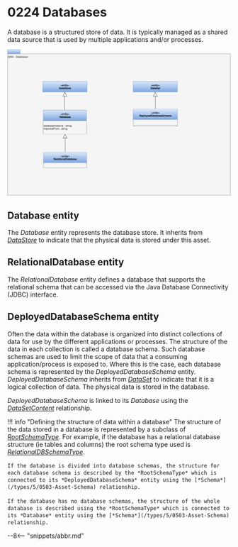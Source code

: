 <!-- SPDX-License-Identifier: CC-BY-4.0 -->
<!-- Copyright Contributors to the ODPi Egeria project. -->

# 0224 Databases

A database is a structured store of data.  It is typically managed as a shared data source that is used by multiple applications and/or processes.

![UML](0224-Databases.svg)


## Database entity

The *Database* entity represents the database store.  It inherits from [*DataStore*](/types/2/0210-Data-Stores) to indicate that the physical data is stored under this asset.  

## RelationalDatabase entity

The *RelationalDatabase* entity defines a database that supports the relational schema that can be accessed via the Java Database Connectivity (JDBC) interface.

## DeployedDatabaseSchema entity

Often the data within the database is organized into distinct collections of data for use by the different applications or processes.  The structure of the data in each collection is called a database schema.  Such database schemas are used to limit the scope of data that a consuming application/process is exposed to.  Where this is the case, each database schema is represented by the *DeployedDatabaseSchema* entity.  *DeployedDatabaseSchema* inherits from [*DataSet*](/types/0/0010-Base-Model) to indicate that it is a logical collection of data.  The physical data is stored in the database.

*DeployedDatabaseSchema* is linked to its *Database* using the [*DataSetContent*](/types/2/0210-Data-Stores) relationship.

!!! info "Defining the structure of data within a database"
    The structure of the data stored in a database is represented by a subclass of [*RootSchemaType*](0530-Tabular-Schemas).  For example, if the database has a relational database structure (ie tables and columns) the root schema type used is [*RelationalDBSchemaType*](/types/5/0534-Relational-Schemas).

    If the database is divided into database schemas, the structure for each database schema is described by the *RootSchemaType* which is connected to its *DeployedDatabaseSchema* entity using the [*Schema*](/types/5/0503-Asset-Schema) relationship.

    If the database has no database schemas, the structure of the whole database is described using the *RootSchemaType* which is connected to its *Database* entity using the [*Schema*](/types/5/0503-Asset-Schema) relationship.


--8<-- "snippets/abbr.md"